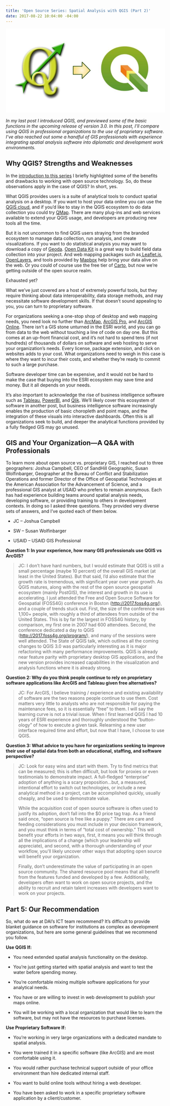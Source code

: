 ```yaml
---
title: 'Open Source Series: Spatial Analysis with QGIS (Part 2)'
date: 2017-08-22 10:04:00 -04:00
---
```


![QGIS new.jpg](/uploads/QGIS%20new.jpg)

*In my last post I introduced QGIS, and previewed some of the basic functions in the upcoming release of version 3.0. In this post, I’ll compare using QGIS in professional organizations to the use of proprietary software. I’ve also reached out some a handful of GIS professionals with experience integrating spatial analysis software into diplomatic and development work environments.*

## Why QGIS? Strengths and Weaknesses

In the [introduction to this series](https://dai-global-digital.com/open-source-series-part-1-what-is-open-source.html) I briefly highlighted some of the benefits and drawbacks to working with open source technology. So, do these observations apply in the case of QGIS? In short, yes.

What QGIS provides users is a suite of analytical tools to conduct spatial analysis on a desktop. If you want to host your data online you can use the [QGIS cloud](http://qgiscloud.com/), and if you’d like to stay in the QGIS ecosystem to do data collection you could try [QMap](http://nathanw2.github.io/qmap/). There are many plug-ins and web services available to extend your QGIS usage, and developers are producing new tools all the time.

But it is not uncommon to find QGIS users straying from the branded ecosystem to manage data collection, run analysis, and create visualizations. If you want to do statistical analysis you may want to download a copy of [Geoda](http://geodacenter.github.io/). [Open Data Kit](https://opendatakit.org/) is a great way to build field data collection into your project. And web mapping packages such as[ Leaflet.js](http://leafletjs.com/), [OpenLayers](https://openlayers.org/), and tools provided by [Mapbox](https://www.mapbox.com/) help bring your data alive on the web. Or you could of course use the free tier of [Carto](https://carto.com/), but now we’re getting outside of the open source realm.

Exhausted yet?

What we’ve just covered are a host of extremely powerful tools, but they require thinking about data interoperability, data storage methods, and may necessitate software development skills. If that doesn’t sound appealing to you, you can turn to proprietary software.

For organizations seeking a one-stop shop of desktop and web mapping needs, you need look no further than [ArcMap](http://desktop.arcgis.com/en/arcmap/), [ArcGIS Pro](https://pro.arcgis.com/en/pro-app/), and [ArcGIS Online](http://www.esri.com/software/arcgis/arcgisonline). There isn’t a GIS stone unturned in the ESRI world, and you can go from data to the web without touching a line of code on day one. But this comes at an up-front financial cost, and it’s not hard to spend tens (if not hundreds) of thousands of dollars on software and web hosting to serve your organization’s needs. Every license, package extension, and click on websites adds to your cost. What organizations need to weigh in this case is where they want to incur their costs, and whether they’re ready to commit to such a large purchase.

Software developer time can be expensive, and it would not be hard to make the case that buying into the ESRI ecosystem may save time and money. But it all depends on your needs.

It’s also important to acknowledge the rise of business intelligence software such as [Tableau](https://www.tableau.com/), [PowerBI](https://powerbi.microsoft.com/en-us/), and [Qlik](http://www.qlik.com/us/). We’ll likely cover this ecosystem of software in another post, but business intelligence software increasingly enables the production of basic choropleth and point maps, and the integration of these visuals into interactive dashboards. Often this is all organizations seek to build, and deeper the analytical functions provided by a fully fledged GIS may go unused.

## GIS and Your Organization—A Q&A with Professionals

To learn more about open source vs. proprietary GIS, I reached out to three geographers: Joshua Campbell, CEO of SandHill Geographic, Susan Wolfinbarger, Geographer at the Bureau of Conflict and Stabilization Operations and former Director of the Office of Geospatial Technologies at the American Association for the Advancement of Science, and a professional GIS analyst at USAID who prefers to remain anonymous. Each has had experience building teams around spatial analysis needs, developing software, or providing training to others in development contexts. In doing so I asked three questions. They provided very diverse sets of answers, and I’ve quoted each of them below.

* JC – Joshua Campbell

* SW – Susan Wolfinbarger

* USAID – USAID GIS Professional

**Question 1: In your experience, how many GIS professionals use QGIS vs ArcGIS?**

> JC: I don’t have hard numbers, but I would estimate that QGIS is still a small percentage (maybe 10 percent) of the overall GIS market (at least in the United States). But that said, I’d also estimate that the growth rate is tremendous, with significant year over year growth. As QGIS matures, along with the rest of the open source geospatial ecosystem (mainly PostGIS), the interest and growth in its use is accelerating. I just attended the Free and Open Source Software for Geospatial (FOSS4G) conference in Boston (http://2017.foss4g.org/), and a couple of trends stuck out. First, the size of the conference was 1,100\+ people, with roughly a third of attendees from outside of the United States. This is by far the largest in FOSS4G history, by comparison, my first one in 2007 had 600 attendees. Second, the conference dedicated a day to QGIS (http://2017.foss4g.org/program/), and many of the sessions were well attended. The State of QGIS talk, which outlines all the coming changes to QGIS 3.0 was particularly interesting as it is major refactoring with many performance improvements. QGIS is already near feature parity with proprietary desktop GIS applications, and the new version provides increased capabilities in the visualization and analysis functions where it is already strong.

**Question 2: Why do you think people continue to rely on proprietary software applications like ArcGIS and Tableau given free alternatives?**

> JC: For ArcGIS, I believe training / experience and existing availability of software are the two reasons people continue to use them. Cost matters very little to analysts who are not responsible for paying the maintenance fees, so it is essentially “free” to them. I will say the learning curve is not a trivial issue. When I first learned QGIS I had 10 years of ESRI experience and thoroughly understood the “button-ology” of how to execute a given task. Relearning a new user interface required time and effort, but now that I have, I choose to use QGIS.

**Question 3: What advice to you have for organizations seeking to improve their use of spatial data from both an educational, staffing, and software perspective?**

> JC: Look for easy wins and start with them. Try to find metrics that can be measured; this is often difficult, but look for proxies or even testimonials to demonstrate impact. A full-fledged “enterprise” adoption of anything is a scary proposition...but, a measured, intentional effort to switch out technologies, or include a new analytical method in a project, can be accomplished quickly, usually cheaply, and be used to demonstrate value.
>
> While the acquisition cost of open source software is often used to justify its adoption, don’t fall into the $0 price tag trap. As a friend said once, “open source is free like a puppy.” There are care and feeding considerations you must include in your decision framework, and you must think in terms of “total cost of ownership.” This will benefit your efforts in two ways, first, it means you will think through all the implications of a change (which your leadership will appreciate), and second, with a thorough understanding of your workflow, you'll likely uncover other ways that adopting open source will benefit your organization.
>
> Finally, don’t underestimate the value of participating in an open source community. The shared resource pool means that all benefit from the features funded and developed by a few. Additionally, developers often want to work on open source projects, and the ability to recruit and retain talent increases with developers want to work on your projects.

## Part 5: Our Recommendation

So, what do we at DAI’s ICT team recommend? It’s difficult to provide blanket guidance on software for institutions as complex as development organizations, but here are some general guidelines that we recommend you follow.

**Use QGIS If:**

* You need extended spatial analysis functionality on the desktop.

* You’re just getting started with spatial analysis and want to test the water before spending money.

* You’re comfortable mixing multiple software applications for your analytical needs.

* You have or are willing to invest in web development to publish your maps online.

* You will be working with a local organization that would like to learn the software, but may not have the resources to purchase licenses.

**Use Proprietary Software If:**

* You’re working in very large organizations with a dedicated mandate to spatial analysis.

* You were trained it in a specific software (like ArcGIS) and are most comfortable using it.

* You would rather purchase technical support outside of your office environment than hire dedicated internal staff.

* You want to build online tools without hiring a web developer.

* You have been asked to work in a specific proprietary software application by a client/customer.